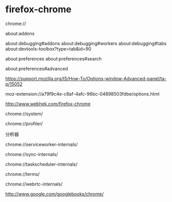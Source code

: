 # firefox-chrome




chrome://

about:addons

about:debugging#addons
about:debugging#workers
about:debugging#tabs
about:devtools-toolbox?type=tab&id=90

about:preferences
about:preferences#search


about:preferences#advanced



https://support.mozilla.org/t5/How-To/Options-window-Advanced-panel/ta-p/15052


moz-extension://a79f9c4e-c8af-4afc-96bc-04898503fdbe/options.html




http://www.webhek.com/firefox-chrome








chrome://system/

chrome://profiler/

分析器

chrome://serviceworker-internals/

chrome://sync-internals/

chrome://taskscheduler-internals/

chrome://terms/


chrome://webrtc-internals/


http://www.google.com/googlebooks/chrome/








